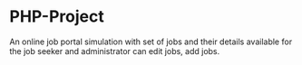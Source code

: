# PHP-Project
An online job portal simulation with set of jobs and their details available for the job seeker and administrator can edit jobs, add jobs.
